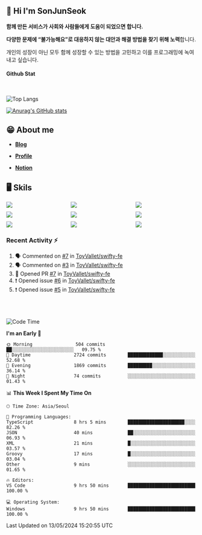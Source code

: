 ## 👋 Hi I'm SonJunSeok

**함께 만든 서비스가 사회와 사람들에게 도움이 되었으면 합니다.** 

**다양한 문제에 “불가능해요”로 대응하지 않는 대안과 해결 방법을 찾기 위해 노력**합니다. 

개인의 성장이 아닌 모두 함께 성장할 수 있는 방법을 고민하고 이를 프로그래밍에 녹여내고 싶습니다.

#### Github Stat
<div style="margin-top:50px;">

![Top Langs](https://github-readme-stats.vercel.app/api/top-langs/?username=kd02109&layout=compact&bg_color=dbf4ff&title_color=67adcc&text_color=67adcc&hide_border=true&show_icons=true&icon_color=67adcc&rank_icon=github&count_private=true&card_width=400px&card_height=300px)

[![Anurag's GitHub stats](https://github-readme-stats.vercel.app/api?username=kd02109&bg_color=dbf4ff&title_color=67adcc&text_color=67adcc&hide_border=true&show_icons=true&icon_color=67adcc&rank_icon=github&count_private=true&card_width=250px)](https://github.com/anuraghazra/github-readme-stats)


</div>



## 😁 About me
-  <a href="https://sonblog.vercel.app/" target="_blank"><strong>Blog</strong></a>

-  <a href="https://nostalgic-marquis-7af.notion.site/Frontend-Engineer-ec9b6e38c7824e7fb7f6fca4fc8564a5?pvs=74" target="_blank"><strong>Profile</strong></a>

-  <a href="https://nostalgic-marquis-7af.notion.site/Front-End-f0f3b7fcec3045c482c1cd33dfcf2abc?pvs=74" target="_blank"><strong>Notion</strong></a>

## 🖥️ Skils


<div style="display:grid; grid-template-rows:repeat(3, 1fr); grid-template-columns:repeat(3, 1fr); gap:10px">
  <img src="https://img.shields.io/badge/javascript-F7DF1E?style=flat-square&logo=javascript&logoColor=black"> 
  <img src="https://img.shields.io/badge/typescript-3178C6?style=flat-square&logo=typescript&logoColor=white"/>
  <img src="https://img.shields.io/badge/react-61DAFB?style=flat-square&logo=react&logoColor=black"/>
  <img src="https://img.shields.io/badge/redux-764ABC?style=flat-square&logo=redux&logoColor=white"/>
  <img src="https://img.shields.io/badge/styledcomponents-DB7093?style=flat-square&logo=styledcomponents&logoColor=white"/>
  <img src="https://img.shields.io/badge/tailwindcss-06B6D4?style=flat-square&logo=tailwindcss&logoColor=white"/>
  <img src="https://img.shields.io/badge/reactquery-FF4154?style=flat-square&logo=reactquery&logoColor=white"/>
  <img src="https://img.shields.io/badge/Next.js-B4B4DC?style=flat&logo=Next.js&logoColor=black"/>
  <img src="https://img.shields.io/badge/reactrouter-CA4245?style=flat-square&logo=reactrouter&logoColor=white"/>
</div>

### Recent Activity :zap:
<!--START_SECTION:activity-->
1. 🗣 Commented on [#7](https://github.com/ToyVallet/swifty-fe/pull/7#issuecomment-2109758858) in [ToyVallet/swifty-fe](https://github.com/ToyVallet/swifty-fe)
2. 🗣 Commented on [#3](https://github.com/ToyVallet/swifty-fe/pull/3#issuecomment-2109321178) in [ToyVallet/swifty-fe](https://github.com/ToyVallet/swifty-fe)
3. 💪 Opened PR [#7](https://github.com/ToyVallet/swifty-fe/pull/7) in [ToyVallet/swifty-fe](https://github.com/ToyVallet/swifty-fe)
4. ❗ Opened issue [#6](https://github.com/ToyVallet/swifty-fe/issues/6) in [ToyVallet/swifty-fe](https://github.com/ToyVallet/swifty-fe)
5. ❗ Opened issue [#5](https://github.com/ToyVallet/swifty-fe/issues/5) in [ToyVallet/swifty-fe](https://github.com/ToyVallet/swifty-fe)
<!--END_SECTION:activity-->

<br/>
<br/>

<!--START_SECTION:waka-->
![Code Time](http://img.shields.io/badge/Code%20Time-1%2C676%20hrs%207%20mins-blue)

**I'm an Early 🐤** 

```text
🌞 Morning                504 commits         ██░░░░░░░░░░░░░░░░░░░░░░░   09.75 % 
🌆 Daytime                2724 commits        █████████████░░░░░░░░░░░░   52.68 % 
🌃 Evening                1869 commits        █████████░░░░░░░░░░░░░░░░   36.14 % 
🌙 Night                  74 commits          ░░░░░░░░░░░░░░░░░░░░░░░░░   01.43 % 
```


📊 **This Week I Spent My Time On** 

```text
🕑︎ Time Zone: Asia/Seoul

💬 Programming Languages: 
TypeScript               8 hrs 5 mins        █████████████████████░░░░   82.26 % 
JSON                     40 mins             ██░░░░░░░░░░░░░░░░░░░░░░░   06.93 % 
XML                      21 mins             █░░░░░░░░░░░░░░░░░░░░░░░░   03.57 % 
Groovy                   17 mins             █░░░░░░░░░░░░░░░░░░░░░░░░   03.04 % 
Other                    9 mins              ░░░░░░░░░░░░░░░░░░░░░░░░░   01.65 % 

🔥 Editors: 
VS Code                  9 hrs 50 mins       █████████████████████████   100.00 % 

💻 Operating System: 
Windows                  9 hrs 50 mins       █████████████████████████   100.00 % 
```


 Last Updated on 13/05/2024 15:20:55 UTC
<!--END_SECTION:waka-->
